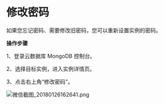 # **修改密码**

如果您忘记密码、需要修改旧密码，您可以重新设置实例的密码。

**操作步骤**

1、登录云数据库 MongoDB 控制台。

2、选择目标实例，进入实例详情页。

3、点击右上角“修改密码”。

![微信截图_20180126162641.png](https://img1.jcloudcs.com/cms/e387fe4c-3f1b-42a4-bd19-e848a609505220180126162704.png)